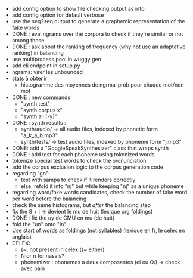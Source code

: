 
- add config option to show file checking output as info
- add config option for default verbose
- use the seq2seq output to generate a graphemic representation of the fake words
- DONE : eval ngrams over the corpora to check if they're similar or not among those
- DONE : ask about the ranking of frequency (why not use an adaptative ranking) in balancing
- use multiprocess.pool in wuggy gen
- add cli endpoint in setup.py
- ngrams: virer les unbounded
- stats à obtenir
  - histogramme des moyennes de ngrma-prob pour chaque mot/non mot
- DONE : new commands
  - "synth test"
  - "synth corpus x"
  - "synth all [-y]"
- DONE : synth results :
  - synth/audio/ -> all audio files, indexed by phonetic form "a_k_a_b.mp3"
  - synth/tests/ -> test audio files, indexed by phoneme form "j.mp3"
- DONE: add a "GoogleSpeakSynthesizer" class that wraps synth
- DONE : add test for each phoneme using tokenized words
- tokenize special test words to check the pronunciation
- add the corpus exclusion logic to the corpus generation code
- regarding "gn":
  - test with sampa to check if it renders correctly
  - else, refold it into "nj" but while keeping "nj" as a unique phoneme
- regarding word/fake words candidates, check the number of fake word per word before the balancing
- check the same histograms, but _after_ the balancing step
- fix the 8 + i -> devient le mu de huit (lexique org foldings)
- DONE : fix the uy de CMU en mu (de huit)
- fold the "un" onto "in"
- Use start of words as foldings (not syllables) (lexique en fr, le celex en anglais)
- CELEX:
  - {~: not present in celex ({~ either)
  - N or n for nasals?
  - phonemizer : phonemes à deux composantes (ei ou O:) -> check avec pain
